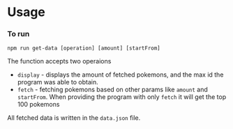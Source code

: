 # Usage

### To run

`npm run get-data [operation] [amount] [startFrom]`

The function accepts two operaions

-   `display` - displays the amount of fetched pokemons, and the max id the program was able to obtain.
-   `fetch` - fetching pokemons based on other params like `amount` and `startFrom`. When providing the program with only
    `fetch` it will get the top 100 pokemons

All fetched data is written in the `data.json` file.

